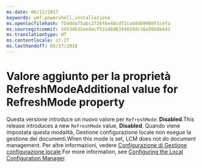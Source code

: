 ```yaml
---
ms.date: 06/12/2017
keywords: wmf,powershell,installazione
ms.openlocfilehash: fb9dda75abc2726f6e48cdf3cad4d8990df1cefa
ms.sourcegitcommit: 54534635eedacf531d8d6344019dc16a50b8b441
ms.translationtype: HT
ms.contentlocale: it-IT
ms.lasthandoff: 05/17/2018
---
```

# <a name="additional-value-for-refreshmode-property"></a><span data-ttu-id="0898a-102">Valore aggiunto per la proprietà RefreshMode</span><span class="sxs-lookup"><span data-stu-id="0898a-102">Additional value for RefreshMode property</span></span>

<span data-ttu-id="0898a-103">Questa versione introduce un nuovo valore per `RefreshMode`: **Disabled**.</span><span class="sxs-lookup"><span data-stu-id="0898a-103">This release introduces a new `RefreshMode` value, **Disabled**.</span></span> <span data-ttu-id="0898a-104">Quando viene impostata questa modalità, Gestione configurazione locale non esegue la gestione dei documenti.</span><span class="sxs-lookup"><span data-stu-id="0898a-104">When this mode is set, LCM does not do document management.</span></span> <span data-ttu-id="0898a-105">Per altre informazioni, vedere [Configurazione di Gestione configurazione locale](https://msdn.microsoft.com/powershell/dsc/metaconfig).</span><span class="sxs-lookup"><span data-stu-id="0898a-105">For more information, see [Configuring the Local Configuration Manager](https://msdn.microsoft.com/powershell/dsc/metaconfig).</span></span>
